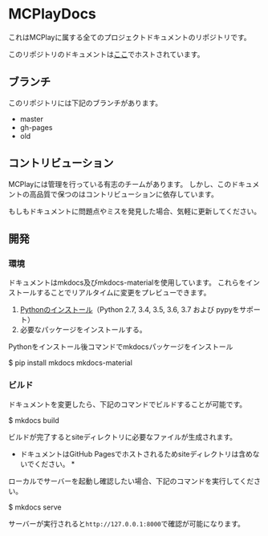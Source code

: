 # MCPlayDocs
これはMCPlayに属する全てのプロジェクトドキュメントのリポジトリです。

このリポジトリのドキュメントは[ここ](https://wiki.mcplay.biz)でホストされています。
## ブランチ
このリポジトリには下記のブランチがあります。
- master
- gh-pages
- old

## コントリビューション
MCPlayには管理を行っている有志のチームがあります。
しかし、このドキュメントの高品質で保つのはコントリビューションに依存しています。

もしもドキュメントに問題点やミスを発見した場合、気軽に更新してください。

## 開発
### 環境
ドキュメントはmkdocs及びmkdocs-materialを使用しています。
これらをインストールすることでリアルタイムに変更をプレビューできます。
1. [Pythonのインストール](https://www.python.org)（Python 2.7, 3.4, 3.5, 3.6, 3.7 および pypyをサポート）
2. 必要なパッケージをインストールする。

Pythonをインストール後コマンドでmkdocsパッケージをインストール

  $ pip install mkdocs mkdocs-material

### ビルド
ドキュメントを変更したら、下記のコマンドでビルドすることが可能です。

  $ mkdocs build
  
ビルドが完了するとsiteディレクトリに必要なファイルが生成されます。
* ドキュメントはGitHub Pagesでホストされるためsiteディレクトリは含めないでください。 *

ローカルでサーバーを起動し確認したい場合、下記のコマンドを実行してください。

  $ mkdocs serve

サーバーが実行されると`http://127.0.0.1:8000`で確認が可能になります。
